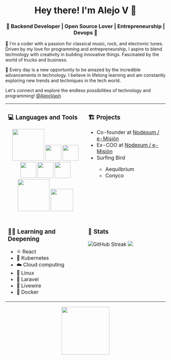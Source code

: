 
<h1 align="center">Hey there! I'm Alejo V 👋 </h1>
<h3 align="center">🚀 Backend Developer | Open Source Lover | Entrepreneurship | Devops 🚀</h3>
<div>
<p>
👋 I'm a coder with a passion for classical music, rock, and electronic tunes. Driven by my love for programming and entrepreneurship, I aspire to blend technology with creativity in building innovative things. Fascinated by the world of trucks and business.

🌟 Every day is a new opportunity to be amazed by the incredible advancements in technology. I believe in lifelong learning and am constantly exploring new trends and techniques in the tech world.

Let's connect and explore the endless possibilities of technology and programming!
<a href="https://twitter.com/AlejoVash" target="_new">@AlejoVash</a>
</p>
</div> 

<table>
  <tr>
    <!-- Languages and Tools -->
    <td valign="top" width="50%">
      <h3> 💻 Languages and Tools </h3>
      <p align="center">
        <img src="https://ftp.ntu.edu.tw/php/images/ele-running.gif" width="100">
        <img src="https://media3.giphy.com/media/ln7z2eWriiQAllfVcn/200w.webp" width="50">
        <img src="https://i.giphy.com/media/LMt9638dO8dftAjtco/200.webp" width="50">
        <img src="https://i.giphy.com/media/eNAsjO55tPbgaor7ma/200w.webp" width="50">
        <img src="https://i.giphy.com/media/IdyAQJVN2kVPNUrojM/200.webp" width="50">
        <img src="https://media3.giphy.com/media/kdFc8fubgS31b8DsVu/giphy.webp" width="50">
        <img src="https://media.giphy.com/media/kH1DBkPNyZPOk0BxrM/giphy.gif" width="100">
        <img src="https://media.giphy.com/media/SsCYf6DRFJrOpP0IoM/giphy.gif" width="70">
      </p>
    </td>
    <!-- Projects -->
    <td valign="top" width="50%">
      <h3> 🏗️ Projects </h3>
      <ul>
        <li>Co-founder at <a href="https://emision.co" target="_new">Nodexum / e-Misión</a></li>
        <li>Ex-COO at <a href="https://emision.co" target="_new">Nodexum / e-Misión</a></li>
        <li>Surfing Bird</li>
        <ul>
          <li>Aequilbrium</li>
          <li>Conyco</li>
        </ul>
      </ul>
    </td>
  </tr>
  <tr>
    <!-- Languages and Tools -->
    <td valign="top" width="50%">
<h3> 👨‍🏫 Learning and Deepening </h3>
<ul>  <li>⚛️ React</li>  <li>🐙 Kubernetes</li>  <li>☁️ Cloud computing</li>  <li>🐧 Linux</li>  <li>🐘 Laravel</li>  <li>🔌 Livewire</li>  <li>🚢 Docker</li>  </ul>
    </td>
    <!-- Projects -->
    <td valign="top" width="50%">
      <h3>👾 Stats </h3>
	        <img src="https://github-readme-streak-stats.herokuapp.com?user=avelco&theme=monokai" alt="GitHub Streak"/>
	        <img src="https://github-readme-stats.vercel.app/api?username=avelco&theme=monokai&hide=contribs"/>
    </td>
  </tr>
</table>
<div align="center">
  <img src="https://media.tenor.com/s6PDSbCfGpIAAAAi/stoplight-stoplightio.gif" width="150">
</div>



